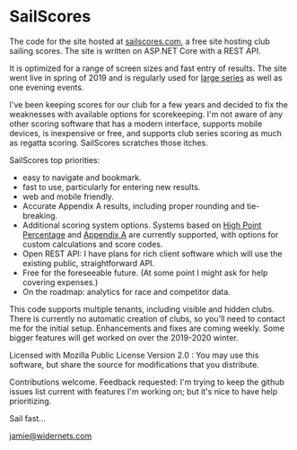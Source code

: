 # SailScores


The code for the site hosted at [sailscores.com][1], a free site hosting club sailing scores.
The site is written on ASP.NET Core with a REST API.

It is optimized for a range of screen sizes and fast entry of results. The site went
live in spring of 2019 and is regularly used for [large series][2] as well as one evening events.

I've been keeping scores for our club for a few years and decided to fix the
weaknesses with available options for scorekeeping. I'm not aware of any other scoring
software that has a modern interface, supports mobile devices, is inexpensive or free, and
supports club series scoring as much as regatta scoring. SailScores scratches those itches.

SailScores top priorities:
- easy to navigate and bookmark.
- fast to use, particularly for entering new results.
- web and mobile friendly.
- Accurate Appendix A results, including proper rounding and tie-breaking.
- Additional scoring system options. Systems based on [High Point Percentage][4] and
[Appendix A][3] are currently supported, with options for custom calculations and score codes.
- Open REST API: I have plans for rich client software which will use the existing public,
straightforward API.
- Free for the foreseeable future. (At some point I might ask for help covering expenses.)
- On the roadmap: analytics for race and competitor data.

This code supports multiple tenants, including visible and hidden clubs. There is currently
no automatic creation of clubs, so you'll need to contact me for the initial setup.
Enhancements and fixes are coming weekly. Some bigger features will get worked on over the 2019-2020 winter.

Licensed with Mozilla Public License Version 2.0 : You may use this software, but
share the source for modifications that you distribute.

Contributions welcome. Feedback requested: I'm trying to keep the github issues list current with features I'm working
on; but it's nice to have help prioritizing.


Sail fast...

jamie@widernets.com

[1]: https://sailscores.com
[2]: https://sailscores.com/LHYC/2019/Wednesday%20Evenings
[3]: https://www.racingrulesofsailing.org/rules?part_id=53
[4]: https://www.ussailing.org/competition/rules-officiating/racing-rules/scoring-a-long-series/
